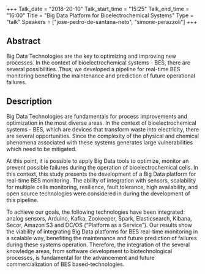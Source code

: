 +++
Talk_date = "2018-20-10"
Talk_start_time = "15:25"
Talk_end_time = "16:00"
Title = "Big Data Platform for Bioelectrochemical Systems"
Type = "talk"
Speakers = ["jose-pedro-de-santana-neto", "simone-perazzoli"]
+++

## Abstract

Big Data Technologies are the key to optimizing and improving new processes. In the context of bioelectrochemical systems - BES, there are several possibilities. Thus, we developed a pipeline for real-time BES monitoring benefiting the maintenance and prediction of future operational failures.

## Description

Big Data Technologies are fundamentals for process improvements and optimization in the most diverse areas. In the context of bioelectrochemical systems - BES, which are devices that transform waste into electricity, there are several opportunities. Since the complexity of the physical and chemical phenomena associated with these systems generates large vulnerabilities which need to be mitigated. 

At this point, it is possible to apply Big Data tools to optimize, monitor an prevent possible failures during the operation of bioelectrochemical cells. In this context, this study presents the development of a Big Data platform for real-time BES monitoring. The ability of integration with sensors, scalability for multiple cells monitoring, resilience, fault tolerance, high availability, and open source technologies were considered in during the development of this pipeline. 

To achieve our goals, the following technologies have been integrated: analog sensors, Arduino, Kafka, Zookeeper, Spark, Elasticsearch, Kibana, Secor, Amazon S3 and DC/OS (“Platform as a Service”). Our results show the viability of integrating Big Data platforms for BES real-time monitoring in a scalable way, benefiting the maintenance and future prediction of failures during these systems operation. Therefore, the integration of the several knowledge areas, from software development to biotechnological processes, is fundamental for the advancement and future commercialization of BES based-technologies.
